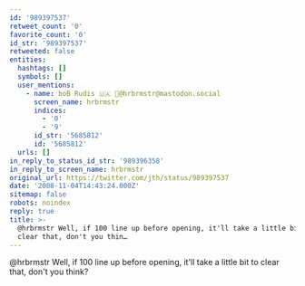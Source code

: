 ```yaml
---
id: '989397537'
retweet_count: '0'
favorite_count: '0'
id_str: '989397537'
retweeted: false
entities:
  hashtags: []
  symbols: []
  user_mentions:
    - name: boB Rudis 🇺🇦 🐘@hrbrmstr@mastodon.social
      screen_name: hrbrmstr
      indices:
        - '0'
        - '9'
      id_str: '5685812'
      id: '5685812'
  urls: []
in_reply_to_status_id_str: '989396358'
in_reply_to_screen_name: hrbrmstr
original_url: https://twitter.com/jth/status/989397537
date: '2008-11-04T14:43:24.000Z'
sitemap: false
robots: noindex
reply: true
title: >-
  @hrbrmstr Well, if 100 line up before opening, it'll take a little bit to
  clear that, don't you thin…
---
```


@hrbrmstr Well, if 100 line up before opening, it'll take a little bit to clear that, don't you think?